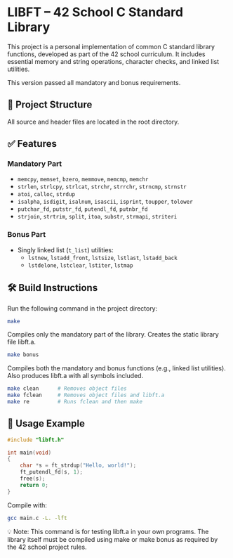# LIBFT – 42 School C Standard Library

This project is a personal implementation of common C standard library functions, developed as part of the 42 school curriculum. It includes essential memory and string operations, character checks, and linked list utilities.

This version passed all mandatory and bonus requirements.

## 📁 Project Structure

All source and header files are located in the root directory.


## ✅ Features

### Mandatory Part

- `memcpy`, `memset`, `bzero`, `memmove`, `memcmp`, `memchr`
- `strlen`, `strlcpy`, `strlcat`, `strchr`, `strrchr`, `strncmp`, `strnstr`
- `atoi`, `calloc`, `strdup`
- `isalpha`, `isdigit`, `isalnum`, `isascii`, `isprint`, `toupper`, `tolower`
- `putchar_fd`, `putstr_fd`, `putendl_fd`, `putnbr_fd`
- `strjoin`, `strtrim`, `split`, `itoa`, `substr`, `strmapi`, `striteri`

### Bonus Part

- Singly linked list (`t_list`) utilities:
  - `lstnew`, `lstadd_front`, `lstsize`, `lstlast`, `lstadd_back`
  - `lstdelone`, `lstclear`, `lstiter`, `lstmap`

## 🛠️ Build Instructions

Run the following command in the project directory:

```bash
make
```

Compiles only the mandatory part of the library.
Creates the static library file libft.a.

```bash
make bonus
```

Compiles both the mandatory and bonus functions (e.g., linked list utilities).
Also produces libft.a with all symbols included.

```bash
make clean      # Removes object files
make fclean     # Removes object files and libft.a
make re         # Runs fclean and then make
```

## 🧪 Usage Example
```c
#include "libft.h"

int main(void)
{
    char *s = ft_strdup("Hello, world!");
    ft_putendl_fd(s, 1);
    free(s);
    return 0;
}
```
Compile with:
```bash
gcc main.c -L. -lft
```
💡 Note: This command is for testing libft.a in your own programs. The library itself must be compiled using make or make bonus as required by the 42 school project rules.